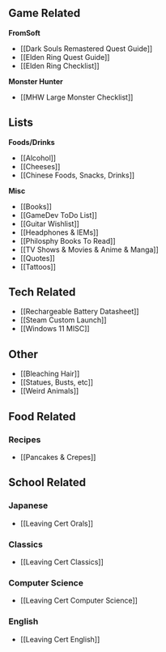
## Game Related
**FromSoft**
- [[Dark Souls Remastered Quest Guide]]
- [[Elden Ring Quest Guide]]
- [[Elden Ring Checklist]]

**Monster Hunter**
- [[MHW Large Monster Checklist]]

## Lists
**Foods/Drinks**
- [[Alcohol]]
- [[Cheeses]]
- [[Chinese Foods, Snacks, Drinks]]

**Misc**
- [[Books]]
- [[GameDev ToDo List]]
- [[Guitar Wishlist]]
- [[Headphones & IEMs]]
- [[Philosphy Books To Read]]
- [[TV Shows & Movies & Anime & Manga]]
- [[Quotes]]
- [[Tattoos]]

## Tech Related
- [[Rechargeable Battery Datasheet]]
- [[Steam Custom Launch]]
- [[Windows 11 MISC]]

## Other

- [[Bleaching Hair]]
- [[Statues, Busts, etc]]
- [[Weird Animals]]

## Food Related
### Recipes
- [[Pancakes & Crepes]]

## School Related
### Japanese
- [[Leaving Cert Orals]]
### Classics
- [[Leaving Cert Classics]]
### Computer Science
- [[Leaving Cert Computer Science]]
### English
- [[Leaving Cert English]]



